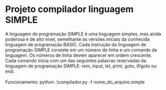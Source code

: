 # Projeto compilador linguagem SIMPLE
A linguagem de programação SIMPLE é uma linguagem simples, mas ainda poderosa e de alto nível, semelhante às versões iniciais da conhecida linguagem de programação BASIC. Cada instrução da linguagem de programação SIMPLE consiste em um número de linha e um comando da linguagem. Os números de linha devem aparecer em ordem crescente. Cada comando inicia com um das seguintes palavras reservadas da linguagem de programação SIMPLE: rem, input, let, print, goto, if/goto ou end.
<br><br>
Funcionamento: python .\compilador.py -f nome_do_arquivo.simple
